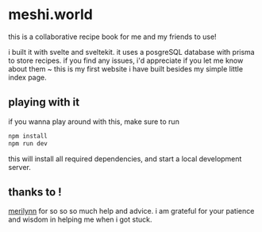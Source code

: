 # meshi.world
this is a collaborative recipe book for me and my friends to use!

i built it with svelte and sveltekit. it uses a posgreSQL database with prisma to store recipes. if you find any issues, i'd appreciate if you let me know about them ~ this is my first website i have built besides my simple little index page.

## playing with it 
if you wanna play around with this, make sure to run 

```bash
npm install
npm run dev
```

this will install all required dependencies, and start a local development server.

## thanks to ! 
[merilynn](https://github.com/furudean) for so so so much help and advice. i am grateful for your patience and wisdom in helping me when i got stuck.